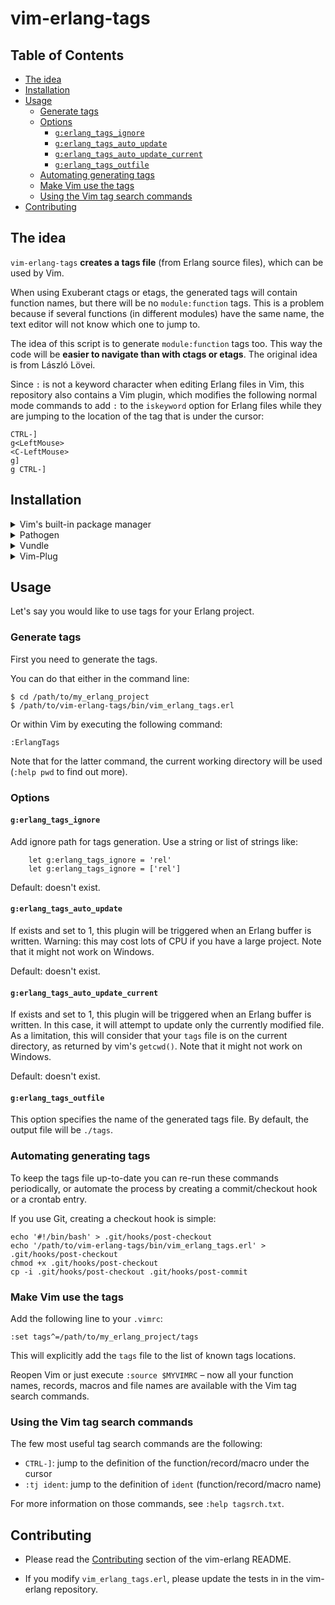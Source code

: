 # vim-erlang-tags

## Table of Contents

* [The idea](#the-idea)
* [Installation](#installation)
* [Usage](#usage)
    * [Generate tags](#generate-tags)
    * [Options](#options)
        * [`g:erlang_tags_ignore`](#gerlang_tags_ignore)
        * [`g:erlang_tags_auto_update`](#gerlang_tags_auto_update)
        * [`g:erlang_tags_auto_update_current`](#gerlang_tags_auto_update_current)
        * [`g:erlang_tags_outfile`](#gerlang_tags_outfile)
    * [Automating generating tags](#automating-generating-tags)
    * [Make Vim use the tags](#make-vim-use-the-tags)
    * [Using the Vim tag search commands](#using-the-vim-tag-search-commands)
* [Contributing](#contributing)

## The idea

`vim-erlang-tags` **creates a tags file** (from Erlang source files), which can
be used by Vim.

When using Exuberant ctags or etags, the generated tags will contain function
names, but there will be no `module:function` tags. This is a problem
because if several functions (in different modules) have the same name, the
text editor will not know which one to jump to.

The idea of this script is to generate `module:function` tags too. This way the
code will be **easier to navigate than with ctags or etags**. The original idea
is from László Lövei.

Since `:` is not a keyword character when editing Erlang files in Vim, this
repository also contains a Vim plugin, which modifies the following normal mode
commands to add `:` to the `iskeyword` option for Erlang files while they are
jumping to the location of the tag that is under the cursor:

```
CTRL-]
g<LeftMouse>
<C-LeftMouse>
g]
g CTRL-]
```

## Installation

<details>
<summary>Vim's built-in package manager</summary>

This is the recommended installation method if you use at least Vim 8 and you
don't use another package manager.

Information about Vim's built-in package manager: [`:help packages`].

Installation steps:

1.  Clone this repository (you can replace `foo` with the directory name of your
    choice):

    ```sh
    $ git clone https://github.com/vim-erlang/vim-erlang-tags.git \
          ~/.vim/pack/foo/start/vim-erlang-tags
    ```

2.  Restart Vim.
</details>

<details>
<summary>Pathogen</summary>

Information about Pathogen: [Pathogen repository].

Installation steps:

1.  Clone this repository:

    ```
    $ git clone https://github.com/vim-erlang/vim-erlang-tags.git \
          ~/.vim/bundle/vim-erlang-tags
    ```

2.  Restart Vim.
</details>

<details>
<summary>Vundle</summary>

Information about Vundle: [Vundle repository].

Installation steps:

1.  Add `vim-erlang-tags` to your plugin list in `.vimrc` by inserting
    the line that starts with `Plugin`:

    ```
    call vundle#begin()
      [...]
      Plugin 'vim-erlang/vim-erlang-tags'
      [...]
    call vundle#end()
    ```

2.  Restart Vim.

3.  Run `:PluginInstall`.
</details>

<details>
  <summary>Vim-Plug</summary>

Information about Vim-Plug: [vim-plug repository].

Installation steps:

1.  Add `vim-erlang-tags` to your plugin list in `.vimrc` by inserting the
    line that starts with `Plug`:

    ```
    call plug#begin()
      [...]
      Plug 'vim-erlang/vim-erlang-tags'
      [...]
    call plug#end()
    ```

2.  Restart Vim.

3.  Run `:PlugInstall`.
</details>

## Usage

Let's say you would like to use tags for your Erlang project.

### Generate tags

First you need to generate the tags.

You can do that either in the command line:

```
$ cd /path/to/my_erlang_project
$ /path/to/vim-erlang-tags/bin/vim_erlang_tags.erl
```

Or within Vim by executing the following command:

```
:ErlangTags
```

Note that for the latter command, the current working directory will be used
(`:help pwd` to find out more).

### Options

#### `g:erlang_tags_ignore`

Add ignore path for tags generation. Use a string or list of strings like:

```
    let g:erlang_tags_ignore = 'rel'
    let g:erlang_tags_ignore = ['rel']
```

Default: doesn't exist.

#### `g:erlang_tags_auto_update`

If exists and set to 1, this plugin will be triggered when an Erlang buffer is
written. Warning: this may cost lots of CPU if you have a large project. Note
that it might not work on Windows.

Default: doesn't exist.

#### `g:erlang_tags_auto_update_current`

If exists and set to 1, this plugin will be triggered when an Erlang buffer is
written. In this case, it will attempt to update only the currently modified
file. As a limitation, this will consider that your `tags` file is on the
current directory, as returned by vim's `getcwd()`.
Note that it might not work on Windows.

Default: doesn't exist.

#### `g:erlang_tags_outfile`

This option specifies the name of the generated tags file. By default, the
output file will be `./tags`.

### Automating generating tags

To keep the tags file up-to-date you can re-run these commands periodically, or
automate the process by creating a commit/checkout hook or a crontab entry.

If you use Git, creating a checkout hook is simple:

```
echo '#!/bin/bash' > .git/hooks/post-checkout
echo '/path/to/vim-erlang-tags/bin/vim_erlang_tags.erl' > .git/hooks/post-checkout
chmod +x .git/hooks/post-checkout
cp -i .git/hooks/post-checkout .git/hooks/post-commit
```

### Make Vim use the tags

Add the following line to your `.vimrc`:

```
:set tags^=/path/to/my_erlang_project/tags
```

This will explicitly add the `tags` file to the list of known tags locations.

Reopen Vim or just execute `:source $MYVIMRC` – now all your function names,
records, macros and file names are available with the Vim tag search commands.

### Using the Vim tag search commands

The few most useful tag search commands are the following:

- `CTRL-]`: jump to the definition of the function/record/macro under the cursor
- `:tj ident`: jump to the definition of `ident` (function/record/macro name)

For more information on those commands, see `:help tagsrch.txt`.

## Contributing

*   Please read the [Contributing][vim-erlang-contributing] section of the
    vim-erlang README.

*   If you modify `vim_erlang_tags.erl`, please update the tests in in the
    vim-erlang repository.

<!-- If you modify the list below, please maintain the order with `:sort i`. -->

[`:help packages`]: https://vimhelp.org/repeat.txt.html#packages
[Pathogen repository]: https://github.com/tpope/vim-pathogen
[vim-erlang-contributing]: https://github.com/vim-erlang/vim-erlang#contributing
[vim-plug repository]: https://github.com/junegunn/vim-plug
[Vundle repository]: https://github.com/VundleVim/Vundle.vim
